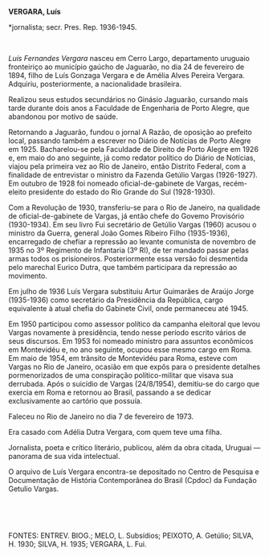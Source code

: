 **VERGARA, Luís**

\*jornalista; secr. Pres. Rep. 1936-1945.

 

*Luís Fernandes Vergara* nasceu em Cerro Largo, departamento uruguaio
fronteiriço ao município gaúcho de Jaguarão, no dia 24 de fevereiro de
1894, filho de Luís Gonzaga Vergara e de Amélia Alves Pereira Vergara.
Adquiriu, posteriormente, a nacionalidade brasileira.

Realizou seus estudos secundários no Ginásio Jaguarão, cursando mais
tarde durante dois anos a Faculdade de Engenharia de Porto Alegre, que
abandonou por motivo de saúde.

Retornando a Jaguarão, fundou o jornal A Razão, de oposição ao prefeito
local, passando também a escrever no Diário de Notícias de Porto Alegre
em 1925. Bacharelou-se pela Faculdade de Direito de Porto Alegre em 1926
e, em maio do ano seguinte, já como redator político do Diário de
Notícias, viajou pela primeira vez ao Rio de Janeiro, então Distrito
Federal, com a finalidade de entrevistar o ministro da Fazenda Getúlio
Vargas (1926-1927). Em outubro de 1928 foi nomeado oficial-de-gabinete
de Vargas, recém-eleito presidente do estado do Rio Grande do Sul
(1928-1930).

Com a Revolução de 1930, transferiu-se para o Rio de Janeiro, na
qualidade de oficial-de-gabinete de Vargas, já então chefe do Govemo
Provisório (1930-1934). Em seu livro Fui secretário de Getúlio Vargas
(1960) acusou o ministro da Guerra, general João Gomes Ribeiro Filho
(1935-1936), encarregado de chefiar a repressão ao levante comunista de
novembro de 1935 no 3º Regimento de Infantaria (3º RI), de ter mandado
passar pelas armas todos os prisioneiros. Posteriormente essa versão foi
desmentida pelo marechal Eurico Dutra, que também participara da
repressão ao movimento.

Em julho de 1936 Luís Vergara substituiu Artur Guimarães de Araújo Jorge
(1935-1936) como secretário da Presidência da República, cargo
equivalente à atual chefia do Gabinete Civil, onde permaneceu até 1945.

Em 1950 participou como assessor político da campanha eleitoral que
levou Vargas novamente à presidência, tendo nesse período escrito vários
de seus discursos. Em 1953 foi nomeado ministro para assuntos econômicos
em Montevidéu e, no ano seguinte, ocupou esse mesmo cargo em Roma. Em
maio de 1954, em trânsito de Montevidéu para Roma, esteve com Vargas no
Rio de Janeiro, ocasião em que expôs para o presidente detalhes
pormenorizados de uma conspiração político-militar que visava sua
derrubada. Após o suicídio de Vargas (24/8/1954), demitiu-se do cargo
que exercia em Roma e retornou ao Brasil, passando a se dedicar
exclusivamente ao cartório que possuía.

Faleceu no Rio de Janeiro no dia 7 de fevereiro de 1973.

Era casado com Adélia Dutra Vergara, com quem teve uma filha.

Jornalista, poeta e crítico literário, publicou, além da obra citada,
Uruguai — panorama de sua vida intelectual.

O arquivo de Luís Vergara encontra-se depositado no Centro de Pesquisa e
Documentação de História Contemporânea do Brasil (Cpdoc) da Fundação
Getulio Vargas.

 

 

FONTES: ENTREV. BIOG.; MELO, L. Subsídios; PEIXOTO, A. Getúlio; SILVA,
H. 1930; SILVA, H. 1935; VERGARA, L. Fui.

 
